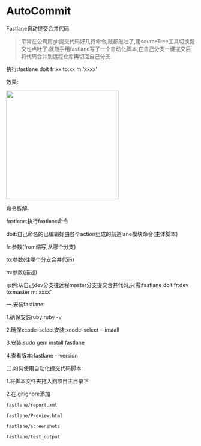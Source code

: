 # AutoCommit
Fastlane自动提交合并代码
>平常在公司用git提交代码好几行命令,敲都敲吐了,用sourceTree工具切换提交也点吐了.就随手用fastlane写了一个自动化脚本,在自己分支一键提交后将代码合并到远程仓库再切回自己分支.

执行:fastlane doit fr:xx to:xx m:'xxxx'

效果:

<img src="http://111.231.87.204/wp-content/uploads/2018/04/Snip20180418_5-300x288.png" alt="" width="300" height="288" class="alignnone size-medium wp-image-62" />

命令拆解:

fastlane:执行fastlane命令

doit:自己命名的已编辑好由各个action组成的航道lane模块命令(主体脚本)

fr:参数(from缩写,从哪个分支)

to:参数(往哪个分支合并代码)

m:参数(描述)

示例:从自己dev分支往远程master分支提交合并代码,只需:fastlane doit fr:dev to:master m:’xxxx’

一.安装fastlane:

1.确保安装ruby:ruby -v

2.确保xcode-select安装:xcode-select --install

3.安装:sudo gem install fastlane

4.查看版本:fastlane --version

二.如何使用自动化提交代码脚本:

1.将脚本文件夹拖入到项目主目录下

2.在.gitignore添加

	fastlane/report.xml
  
	fastlane/Preview.html
  
	fastlane/screenshots
  
	fastlane/test_output
